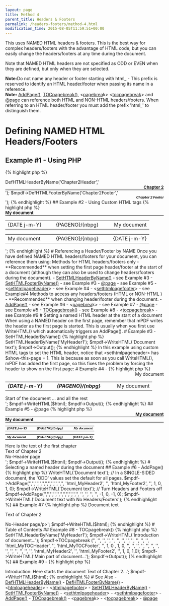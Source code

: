 ```yaml
---
layout: page
title: Method 4
parent_title: Headers & Footers
permalink: /headers-footers/method-4.html
modification_time: 2015-08-05T11:59:51+00:00
---
```


This uses <span class="smallblock">NAMED</span> <span class="smallblock">HTML</span> headers &amp; footers. This is 
the best way for complex headers/footers with the advantage of HTML code, but you can easily change the headers/footers 
at any time during the document.

Note that <span class="smallblock">NAMED</span> <span class="smallblock">HTML</span> headers are not specified as 
<span class="smallblock">ODD</span> or <span class="smallblock">EVEN</span> when they are defined, but only when
they are selected.

<div class="alert alert-info" role="alert">
    <strong>Note:</strong>Do not name any header or footer starting with html_ - This prefix is reserved to 
    identify an <span class="smallblock">HTML</span> header/footer when passing its name in a reference.
</div>

<div class="alert alert-info" role="alert">
    <strong>Note:</strong> <a href="{{ "/reference/mpdf-functions/addpage.html" | prepend: site.baseurl }}">AddPage()</a>,
    <a href="{{ "/reference/mpdf-functions/tocpagebreak.html" | prepend: site.baseurl }}">TOCpagebreak()</a>,
    &lt;<a href="{{ "/reference/html-control-tags/pagebreak.html" | prepend: site.baseurl }}">pagebrea</a>k&gt; 
    &lt;<a href="{{ "/reference/html-control-tags/tocpagebreak.html" | prepend: site.baseurl }}">tocpagebreak</a>&gt; 
    and <a href="{{ "/paging/using-page.html" | prepend: site.baseurl }}">@page</a> can reference both HTML and NON-HTML 
    headers/footers. When referring to an HTML header/footer you must add the prefix 'html_' to distinguish them.
</div>

# Defining NAMED HTML Headers/Footers

## Example #1 - Using PHP

{% highlight php %}
<?php

$mpdf = new \Mpdf\Mpdf();

$mpdf->DefHTMLHeaderByName('Chapter2Header','<div style="text-align: right; border-bottom: 1px solid #000000; font-weight: bold; font-size: 10pt;">Chapter 2</div>');

$mpdf->DefHTMLFooterByName('Chapter2Footer','<div style="text-align: right; font-weight: bold; font-size: 8pt; font-style: italic;">Chapter 2 Footer</div>');
{% endhighlight %}

## Example #2 - Using Custom HTML tags

{% highlight php %}
<?php

$mpdf = new \Mpdf\Mpdf();

$html = '
<htmlpageheader name="myHeader1">
    <div style="text-align: right>My document</div>
</htmlpageheader>

<htmlpageheader name="myHeader2">
    <div style="border-bottom: 1px solid #000000; font-weight: bold;  font-size: 10pt;">My document</div>
</htmlpageheader>

<htmlpagefooter name="myFooter1">
    <table width="100%">
        <tr>
            <td width="33%">{DATE j-m-Y}</td>
            <td width="33%" align="center">{PAGENO}/{nbpg}</td>
            <td width="33%" style="text-align: right; ">My document</td>
        </tr>
    </table>
</htmlpagefooter>

<htmlpagefooter name="myFooter2">
    <table width="100%">
        <tr>
            <td width="33%">My document</td>
            <td width="33%" align="center">{PAGENO}/{nbpg}</td>
            <td width="33%" style="text-align: right;">{DATE j-m-Y}</td>
        </tr>
    </table>
</htmlpagefooter>';
{% endhighlight %}

# Referencing a Header/Footer by NAME

Once you have defined <span class="smallblock">NAMED</span> <span class="smallblock">HTML</span> headers/footers for 
your document, you can reference them using:

Methods for <span class="smallblock">HTML</span> headers/footers only - **Recommended** when setting the first 
page header/footer at the start of a document (although they can also be used to change headers/footers during the 
document).

- <a href="{{ "/reference/mpdf-functions/sethtmlheaderbyname.html" | prepend: site.baseurl }}">SetHTMLHeaderByName()</a> - see Example #3
- <a href="{{ "/reference/mpdf-functions/sethtmlfooterbyname.html" | prepend: site.baseurl }}">SetHTMLFooterByName()</a> - see Example #3
- <a href="{{ "/paging/using-page.html" | prepend: site.baseurl }}">@page</a> - see Example #5
- &lt;<a href="{{ "/reference/html-control-tags/sethtmlpageheader.html" | prepend: site.baseurl }}">sethtmlpageheader</a>&gt; - see Example #4
- &lt;<a href="{{ "/reference/html-control-tags/sethtmlpagefooter.html" | prepend: site.baseurl }}">sethtmlpagefooter</a>&gt; - see Example#4

Methods to access any headers/footers (<span class="smallblock">HTML</span> or <span class="smallblock">NON-HTML
    </span>) - **Recommended** when changing header/footer during the document.

- <a href="{{ "/reference/mpdf-functions/addpage.html" | prepend: site.baseurl }}">AddPage()</a> - see Example #6
- &lt;<a href="{{ "/reference/html-control-tags/pagebreak.html" | prepend: site.baseurl }}">pagebrea</a>k&gt; - see Example #7
- <a href="{{ "/paging/using-page.html" | prepend: site.baseurl }}">@page</a> - see Example #5
- <a href="{{ "/reference/mpdf-functions/tocpagebreak.html" | prepend: site.baseurl }}">TOCpagebreak()</a> - see Example #8
- &lt;<a href="{{ "/reference/html-control-tags/tocpagebreak.html" | prepend: site.baseurl }}">tocpagebreak</a>&gt; - see Example #9

# Setting a named HTML header at the start of a document

When using a <span class="smallblock">NAMED</span> header on the first page, remember that mPDF writes the header as 
the first page is started. This is usually when you first use WriteHTML() which automatically triggers an AddPage().

# Example #3 - SetHTMLHeaderByName()

{% highlight php %}
<?php

$mpdf = new \Mpdf\Mpdf();

// Define an HTML header named 'MyHeader1' here (as Example #1)

$mpdf->SetHTMLHeaderByName('MyHeader1');

$mpdf->WriteHTML('Document text');

$mpdf->Output();
{% endhighlight %}

In this example using custom HTML tags to set the <span class="smallblock">HTML</span> header, notice that 
&lt;sethtmlpageheader&gt; has <span class="parameter">$show-this-page</span> = 1. This is because as soon as you call 
WriteHTML(), mPDF has added the first page, so this fixes the problem by forcing the header to show on the first page:

# Example #4 - <sethtmlpageheader>

{% highlight php %}
<?php

$mpdf = new \Mpdf\Mpdf();

$html = '
<htmlpageheader name="MyHeader1">
    <div style="text-align: right">My document</div>
</htmlpageheader>

<htmlpagefooter name="MyFooter1">
    <table width="100%">
        <tr>
            <td width="33%"><span style="font-weight: bold; font-style: italic;">{DATE j-m-Y}</span></td>
            <td width="33%" align="center" style="font-weight: bold; font-style: italic;">{PAGENO}/{nbpg}</td>
            <td width="33%" style="text-align: right; ">My document</td>
        </tr>
    </table>
</htmlpagefooter>

<sethtmlpageheader name="MyHeader1" value="on" show-this-page="1" />
<sethtmlpagefooter name="MyFooter1" value="on" />

<div>Start of the document ... and all the rest</div>';

$mpdf->WriteHTML($html);

$mpdf->Output();
{% endhighlight %}

## Example #5 - @page

{% highlight php %}
<?php

$mpdf = new \Mpdf\Mpdf();

$html = '
<html>
<head>
<style>
    @page {
      size: auto;
      odd-header-name: html_MyHeader1;
      odd-footer-name: html_MyFooter1;
    }

    @page chapter2 {
        odd-header-name: html_MyHeader2;
        odd-footer-name: html_MyFooter2;
    }

    @page noheader {
        odd-header-name: _blank;
        odd-footer-name: _blank;
    }

    div.chapter2 {
        page-break-before: always;
        page: chapter2;
    }

    div.noheader {
        page-break-before: always;
        page: noheader;
    }
</style>
</head>
<body>
    <htmlpageheader name="MyHeader1">
        <div style="text-align: right; border-bottom: 1px solid #000000; font-weight: bold; font-size: 10pt;">My document</div>
    </htmlpageheader>

    <htmlpageheader name="MyHeader2">
        <div style="border-bottom: 1px solid #000000; font-weight: bold;  font-size: 10pt;">My document</div>
    </htmlpageheader>

    <htmlpagefooter name="MyFooter1">
        <table width="100%" style="vertical-align: bottom; font-family: serif; font-size: 8pt; color: #000000; font-weight: bold; font-style: italic;">
            <tr>
                <td width="33%"><span style="font-weight: bold; font-style: italic;">{DATE j-m-Y}</span></td>
                <td width="33%" align="center" style="font-weight: bold; font-style: italic;">{PAGENO}/{nbpg}</td>
                <td width="33%" style="text-align: right; ">My document</td>
            </tr>
        </table>
    </htmlpagefooter>

    <htmlpagefooter name="MyFooter2">
        <table width="100%" style="vertical-align: bottom; font-family: serif; font-size: 8pt; color: #000000; font-weight: bold; font-style: italic;">
            <tr>
                <td width="33%"><span style="font-weight: bold; font-style: italic;">My document</span></td>
                <td width="33%" align="center" style="font-weight: bold; font-style: italic;">{PAGENO}/{nbpg}</td>
                <td width="33%" style="text-align: right; ">{DATE j-m-Y}</td>
            </tr>
        </table>
    </htmlpagefooter>

    <div>Here is the text of the first chapter</div>
    <div class="chapter2">Text of Chapter 2</div>

    <div class="noheader">No-Header page</div>
</body>
</html>';

$mpdf->WriteHTML($html);

$mpdf->Output();
{% endhighlight %}

# Selecting a named header during the document

## Example #6 - AddPage()

{% highlight php %}
<?php

$mpdf->WriteHTML('Document text');

// In a SINGLE-SIDED document, the 'ODD' values set the default for all pages.
$mpdf->AddPage('','','','','','','','','','','', 'html_MyHeader2', '', 'html_MyFooter2', '', 1, 0, 1, 0);
$mpdf->WriteHTML('Document text');

// Turn Headers and Footers off
$mpdf->AddPage('','','','','','','','','','','', '', '', '', '', -1, 0, -1, 0);
$mpdf->WriteHTML('Document text with No Headers/Footers');
{% endhighlight %}

## Example #7

{% highlight php %}
<?php

$html = '
<p>Document text</p>
<p>Text of Chapter 2</p>

<!-- TO TURN HEADER/FOOTER OFF FOR A NEW PAGE -->

<pagebreak odd-header-value="off" odd-footer-value="off" />

<p>No-Header page/p>';

$mpdf->WriteHTML($html);
{% endhighlight %}

# Table of Contents

## Example #8 - TOCpagebreak()

{% highlight php %}
<?php

$mpdf = new \Mpdf\Mpdf();

// Define HTML headers here named 'MyHeader1', 'MyTOCHeader', 'MyTOCFooter', 'MyHeader2', 'MyFooter2' (as Example #1)

$mpdf->SetHTMLHeaderByName('MyHeader1');

$mpdf->WriteHTML('Introduction of document...');

$mpdf->TOCpagebreak ('', '', '', '', '', '', '', '', '', '', '', '', 'html_MyTOCHeader', '', 'html_MyTOCFooter', '', 1, 0 , 1, 0, '', '', '', '', '', '', '', '', '', '', '', '', '', 'html_MyHeader2', '', 'html_MyFooter2', '', 1, 0,  1,0);

$mpdf->WriteHTML('Main part of document...');

$mpdf->Output();
{% endhighlight %}

## Example #9 - <tocpagebreak>

{% highlight php %}
<?php

$html = '
<!-- Define HTML headers etc  here named 'MyHeader1', 'MyTOCHeader', 'MyTOCFooter', 'MyHeader2', 'MyFooter2' (as Example #2) -->

<p>Introduction: Here starts the document

<tocpagebreak toc-odd-header-name='html_MyTOCHeader' toc-odd-footer-name='html_MyTOCFooter' toc-odd-header-value="1" toc-odd-footer-value="1"odd-header-name='html_MyHeader2' odd-header-value="1"  odd-footer-name='html_MyFooter2' odd-footer-value="1" />

Text of Chapter 2...';

$mpdf->WriteHTML($html);
{% endhighlight %}

# See Also

- <a href="{{ "/reference/mpdf-functions/defhtmlheaderbyname.html" | prepend: site.baseurl }}">DefHTMLHeaderByName()</a>
- <a href="{{ "/reference/mpdf-functions/defhtmlfooterbyname.html" | prepend: site.baseurl }}">DefHTMLFooterByName()</a>
- &lt;<a href="{{ "/reference/html-control-tags/htmlpageheader.html" | prepend: site.baseurl }}">htmlpageheader</a>&gt;
- &lt;<a href="{{ "/reference/html-control-tags/htmlpagefooter.html" | prepend: site.baseurl }}">htmlpagefooter</a>&gt;
- <a href="{{ "/reference/mpdf-functions/sethtmlheaderbyname.html" | prepend: site.baseurl }}">SetHTMLHeaderByName()</a>
- <a href="{{ "/reference/mpdf-functions/sethtmlfooterbyname.html" | prepend: site.baseurl }}">SetHTMLFooterByName()</a>
- &lt;<a href="{{ "/reference/html-control-tags/sethtmlpageheader.html" | prepend: site.baseurl }}">sethtmlpageheader</a>&gt;
- &lt;<a href="{{ "/reference/html-control-tags/sethtmlpagefooter.html" | prepend: site.baseurl }}">sethtmlpagefooter</a>&gt;
- <a href="{{ "/reference/mpdf-functions/addpage.html" | prepend: site.baseurl }}">AddPage()</a>
- <a href="{{ "/reference/mpdf-functions/tocpagebreak.html" | prepend: site.baseurl }}">TOCpagebreak()</a>
- &lt;<a href="{{ "/reference/html-control-tags/pagebreak.html" | prepend: site.baseurl }}">pagebrea</a>k&gt;
- &lt;<a href="{{ "/reference/html-control-tags/tocpagebreak.html" | prepend: site.baseurl }}">tocpagebreak</a>&gt;
- <a href="{{ "/paging/using-page.html" | prepend: site.baseurl }}">@page</a>

